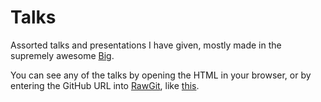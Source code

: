 # Talks

Assorted talks and presentations I have given, mostly made in the supremely awesome [Big](https://github.com/tmcw/big).

You can see any of the talks by opening the HTML in your browser, or by entering the GitHub URL into [RawGit](https://rawgit.com/), like [this](https://rawgit.com/Miserlou/Talks/master/zappa-djangocon-2017/djangocon.html#0). 
